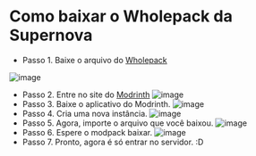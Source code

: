 # Como baixar o Wholepack da Supernova
* Passo 1. Baixe o arquivo do [Wholepack](https://github.com/user-attachments/files/17265965/mods.zip)

![image](https://github.com/user-attachments/assets/1cd08c00-a555-4678-b7ae-0f61d0ce511b)
* Passo 2. Entre no site do [Modrinth](https://modrinth.com/app)
![image](https://github.com/user-attachments/assets/742e6f07-ce04-4199-a725-407e1d1124d0)
* Passo 3. Baixe o aplicativo do Modrinth.
![image](https://github.com/user-attachments/assets/6e7c0000-ad07-479c-9bc1-650be845c40a)
* Passo 4. Cria uma nova instância.
![image](https://github.com/user-attachments/assets/71360cdf-dee0-4cf5-a11c-1344e512a596)
* Passo 5. Agora, importe o arquivo que você baixou.
![image](https://github.com/user-attachments/assets/22d6237b-df30-426f-8433-02bf6b2467f2)
* Passo 6. Espere o modpack baixar.
![image](https://github.com/user-attachments/assets/c1db83fd-0751-49fc-9247-2ccae0660914)
* Passo 7. Pronto, agora é só entrar no servidor. :D
